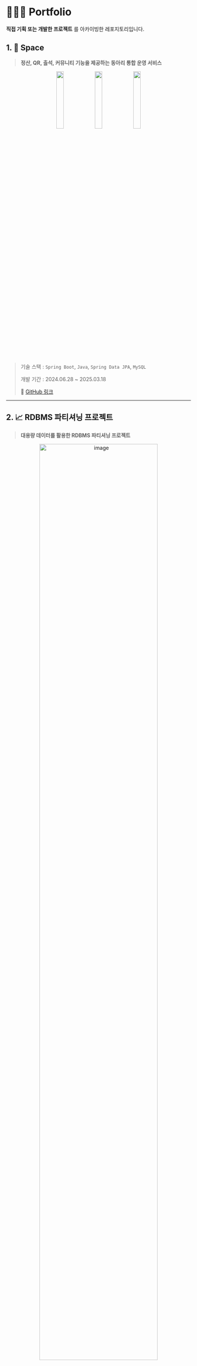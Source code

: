 # 👩🏻‍💻 Portfolio
**직접 기획 또는 개발한 프로젝트** 를 아카이빙한 레포지토리입니다.

## 1. 🚀 Space

> **정산, QR, 출석, 커뮤니티 기능을 제공하는 동아리 통합 운영 서비스**

<p align="center">
  <img src="https://github.com/user-attachments/assets/9a13e7bd-18ee-46d4-9d81-2abb4a4dfa12" width="20%" />
  <img src="https://github.com/user-attachments/assets/f826a446-ef06-47e8-90a0-6711dbedb7c4" width="20%" />
  <img src="https://github.com/user-attachments/assets/5c1cef1e-6c86-431f-81f2-022440d72339" width="20%" />
</p>

> 기술 스택 : `Spring Boot`, `Java`, `Spring Data JPA`, `MySQL`
>
> 개발 기간 : 2024.06.28 ~ 2025.03.18
>
> 📎 [GitHub 링크](https://github.com/KUIT-Space/KUIT_Space_BackEnd) 

---

## 2. 📈 RDBMS 파티셔닝 프로젝트

> **대용량 데이터를 활용한 RDBMS 파티셔닝 프로젝트**

<p align="center">
  <img width="80%" alt="image" src="https://github.com/user-attachments/assets/71399588-62a6-4433-bc84-b5f803ba2d57" />
</p>

> 기술 스택 : `MySQL`, `Grafana` 
>
> 개발 기간 : 2025.07.11
>
> 📎 [GitHub 링크](https://github.com/kohtaewoo/TrendPhishing)
